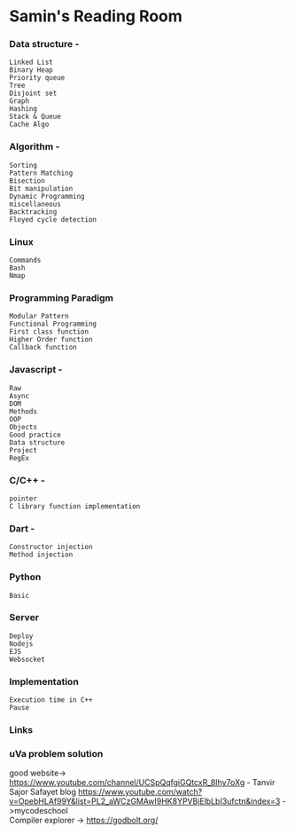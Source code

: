 # Samin's Reading Room  


### Data structure -
    Linked List
    Binary Heap
    Priority queue
    Tree
    Disjoint set
    Graph
    Hashing
    Stack & Queue
    Cache Algo
    
    
    
### Algorithm -
    Sorting
    Pattern Matching
    Bisection
    Bit manipulation 
    Dynamic Programming
    miscellaneous
    Backtracking
    Floyed cycle detection
    
    
### Linux
    Commands
    Bash
    Nmap  
    
### Programming Paradigm  
    Modular Pattern
    Functional Programming
    First class function
    Higher Order function
    Callback function

### Javascript -  
    Raw
    Async
    DOM
    Methods
    OOP
    Objects
    Good practice
    Data structure
    Project
    RegEx

### C/C++ -
    pointer
    C library function implementation
    
    
### Dart -
    Constructor injection
    Method injection

### Python
    Basic  
    
    
### Server
    Deploy
    Nodejs
    EJS
    Websocket
    
    

### Implementation
    Execution time in C++
    Pause

### Links
    
### uVa problem solution 


good website->
https://www.youtube.com/channel/UCSpQqfgiGQtcxR_8Ihy7oXg - Tanvir Sajor
Safayet blog
https://www.youtube.com/watch?v=OpebHLAf99Y&list=PL2_aWCzGMAwI9HK8YPVBjElbLbI3ufctn&index=3 ->mycodeschool  
Compiler explorer -> https://godbolt.org/  
